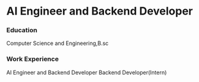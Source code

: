 # AI Engineer and Backend Developer

### Education
Computer Science and Engineering,B.sc

### Work Experience
AI Engineer and Backend Developer
Backend Developer(Intern)
